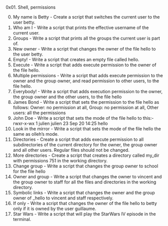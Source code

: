 0x01. Shell, permissions

0. My name is Betty - Create a script that switches the current user to the user betty.
1. Who am I - Write a script that prints the effective username of the current user.
2. Groups - Write a script that prints all the groups the current user is part of.
3. New owner - Write a script that changes the owner of the file hello to the user betty.
4. Empty! - Write a script that creates an empty file called hello.
5. Execute - Write a script that adds execute permission to the owner of the file hello.
6. Multiple permissions - Write a script that adds execute permission to the owner and the group owner, and read permission to other users, to the file hello.
7. Everybody! - Write a script that adds execution permission to the owner, the group owner and the other users, to the file hello
8. James Bond - Write a script that sets the permission to the file hello as follows: Owner: no permission at all, Group: no permission at all, Other users: all the permissions
9. John Doe - Write a script that sets the mode of the file hello to this:-rwxr-x-wx 1 julien julien 23 Sep 20 14:25 hello
10. Look in the mirror - Write a script that sets the mode of the file hello the same as olleh’s mode.
11. Directories - Create a script that adds execute permission to all subdirectories of the current directory for the owner, the group owner and all other users. Regular files should not be changed.
12. More directories - Create a script that creates a directory called my_dir with permissions 751 in the working directory.
13. Change group - Write a script that changes the group owner to school for the file hello
14. Owner and group - Write a script that changes the owner to vincent and the group owner to staff for all the files and directories in the working directory.
15. Symbolic links - Write a script that changes the owner and the group owner of _hello to vincent and staff respectively.
16. If only - Write a script that changes the owner of the file hello to betty only if it is owned by the user guillaume.
17. Star Wars - Write a script that will play the StarWars IV episode in the terminal.
